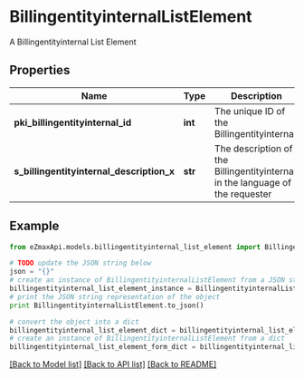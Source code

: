 # BillingentityinternalListElement

A Billingentityinternal List Element

## Properties
Name | Type | Description | Notes
------------ | ------------- | ------------- | -------------
**pki_billingentityinternal_id** | **int** | The unique ID of the Billingentityinternal. | 
**s_billingentityinternal_description_x** | **str** | The description of the Billingentityinternal in the language of the requester | 

## Example

```python
from eZmaxApi.models.billingentityinternal_list_element import BillingentityinternalListElement

# TODO update the JSON string below
json = "{}"
# create an instance of BillingentityinternalListElement from a JSON string
billingentityinternal_list_element_instance = BillingentityinternalListElement.from_json(json)
# print the JSON string representation of the object
print BillingentityinternalListElement.to_json()

# convert the object into a dict
billingentityinternal_list_element_dict = billingentityinternal_list_element_instance.to_dict()
# create an instance of BillingentityinternalListElement from a dict
billingentityinternal_list_element_form_dict = billingentityinternal_list_element.from_dict(billingentityinternal_list_element_dict)
```
[[Back to Model list]](../README.md#documentation-for-models) [[Back to API list]](../README.md#documentation-for-api-endpoints) [[Back to README]](../README.md)


